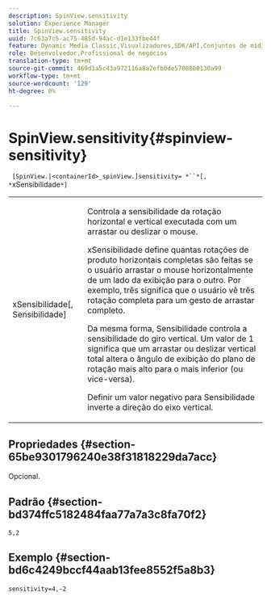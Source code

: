 ```yaml
---
description: SpinView.sensitivity
solution: Experience Manager
title: SpinView.sensitivity
uuid: 7c63a7c5-ac75-485d-94ac-d1e133fbe44f
feature: Dynamic Media Classic,Visualizadores,SDK/API,Conjuntos de mídias mistas
role: Desenvolvedor,Profissional de negócios
translation-type: tm+mt
source-git-commit: 469d1a5c43a972116a8a2efb0de5708800130a99
workflow-type: tm+mt
source-wordcount: '129'
ht-degree: 0%

---
```



# SpinView.sensitivity{#spinview-sensitivity}

` [SpinView.|<containerId>_spinView.]sensitivity= *``*[, *`xSensibilidade`*]`

<table id="table_18D47E7C6A2D4D68B94225CB621D5F7C"> 
 <tbody> 
  <tr> 
   <td colname="col1"> <p> <span class="codeph"><span class="varname"> xSensibilidade</span>[,  <span class="varname"> Sensibilidade</span>]</span> </p> </td> 
   <td colname="col2"> <p> Controla a sensibilidade da rotação horizontal e vertical executada com um arrastar ou deslizar o mouse. </p> <p> <span class="codeph"> </span> xSensibilidade define quantas rotações de produto horizontais completas são feitas se o usuário arrastar o mouse horizontalmente de um lado da exibição para o outro. Por exemplo, três significa que o usuário vê três rotação completa para um gesto de arrastar completo. </p> <p>Da mesma forma, <span class="codeph"> Sensibilidade</span> controla a sensibilidade do giro vertical. Um valor de 1 significa que um arrastar ou deslizar vertical total altera o ângulo de exibição do plano de rotação mais alto para o mais inferior (ou vice-versa). </p> <p>Definir um valor negativo para <span class="codeph"> Sensibilidade</span> inverte a direção do eixo vertical. </p> </td> 
  </tr> 
 </tbody> 
</table>

## Propriedades {#section-65be9301796240e38f31818229da7acc}

Opcional.

## Padrão {#section-bd374ffc5182484faa77a7a3c8fa70f2}

`5,2`

## Exemplo {#section-bd6c4249bccf44aab13fee8552f5a8b3}

`sensitivity=4,-2`
